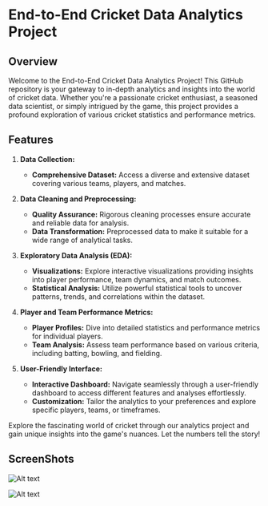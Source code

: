# End-to-End Cricket Data Analytics Project

## Overview
Welcome to the End-to-End Cricket Data Analytics Project! This GitHub repository is your gateway to in-depth analytics and insights into the world of cricket data. Whether you're a passionate cricket enthusiast, a seasoned data scientist, or simply intrigued by the game, this project provides a profound exploration of various cricket statistics and performance metrics.

## Features
1. **Data Collection:**
   - **Comprehensive Dataset:** Access a diverse and extensive dataset covering various teams, players, and matches.

2. **Data Cleaning and Preprocessing:**
   - **Quality Assurance:** Rigorous cleaning processes ensure accurate and reliable data for analysis.
   - **Data Transformation:** Preprocessed data to make it suitable for a wide range of analytical tasks.

3. **Exploratory Data Analysis (EDA):**
   - **Visualizations:** Explore interactive visualizations providing insights into player performance, team dynamics, and match outcomes.
   - **Statistical Analysis:** Utilize powerful statistical tools to uncover patterns, trends, and correlations within the dataset.

4. **Player and Team Performance Metrics:**
   - **Player Profiles:** Dive into detailed statistics and performance metrics for individual players.
   - **Team Analysis:** Assess team performance based on various criteria, including batting, bowling, and fielding.

5. **User-Friendly Interface:**
   - **Interactive Dashboard:** Navigate seamlessly through a user-friendly dashboard to access different features and analyses effortlessly.
   - **Customization:** Tailor the analytics to your preferences and explore specific players, teams, or timeframes.

Explore the fascinating world of cricket through our analytics project and gain unique insights into the game's nuances. Let the numbers tell the story!



## ScreenShots
![Alt text](https://github.com/divanshu31/End-to-End-Cricket-Data-Analysis/assets/90476277/e986907c-8d6c-4f3b-94d6-e286a1abeb16)




![Alt text](https://github.com/gitpranav87/End_To_End_Cricket_Data_Analytics_Project/blob/main/Images/Screenshot%202024-01-21%20013014.png)




